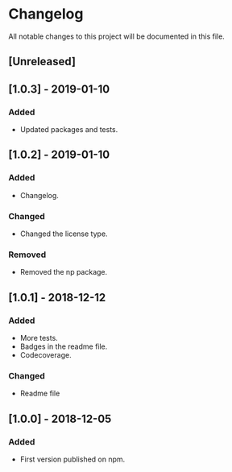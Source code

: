 # Changelog
All notable changes to this project will be documented in this file.

## [Unreleased]

## [1.0.3] - 2019-01-10
### Added
- Updated packages and tests.

## [1.0.2] - 2019-01-10
### Added
- Changelog.

### Changed
- Changed the license type.

### Removed
- Removed the np package.

## [1.0.1] - 2018-12-12
### Added
- More tests.
- Badges in the readme file.
- Codecoverage.

### Changed
- Readme file

## [1.0.0] - 2018-12-05
### Added
- First version published on npm.
